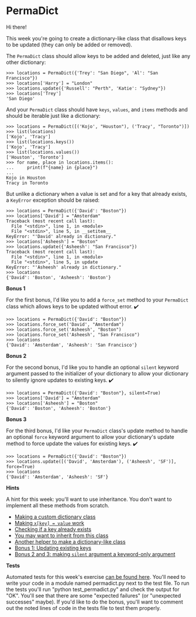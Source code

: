 # PermaDict

Hi there!

This week you're going to create a dictionary-like class that disallows keys to be updated (they can only be added or removed).

The `PermaDict` class should allow keys to be added and deleted, just like any other dictionary:

    >>> locations = PermaDict({'Trey': "San Diego", 'Al': "San Francisco"})
    >>> locations['Harry'] = "London"
    >>> locations.update({'Russell': "Perth", 'Katie': "Sydney"})
    >>> locations['Trey']
    'San Diego'

And your `PermaDict` class should have `keys`, `values`, and `items` methods and should be iterable just like a dictionary:

    >>> locations = PermaDict([('Kojo', "Houston"), ('Tracy', "Toronto")])
    >>> list(locations)
    ['Kojo', 'Tracy']
    >>> list(locations.keys())
    ['Kojo', 'Tracy']
    >>> list(locations.values())
    ['Houston', 'Toronto']
    >>> for name, place in locations.items():
    ...     print(f"{name} in {place}")
    ...
    Kojo in Houston
    Tracy in Toronto

But unlike a dictionary when a value is set and for a key that already exists, a `KeyError` exception should be raised:

    >>> locations = PermaDict({'David': "Boston"})
    >>> locations['David'] = "Amsterdam"
    Traceback (most recent call last):
      File "<stdin>", line 1, in <module>
      File "<stdin>", line 5, in __setitem__
    KeyError: "'David' already in dictionary."
    >>> locations['Asheesh'] = "Boston"
    >>> locations.update({'Asheesh': "San Francisco"})
    Traceback (most recent call last):
      File "<stdin>", line 1, in <module>
      File "<stdin>", line 5, in update
    KeyError: "'Asheesh' already in dictionary."
    >>> locations
    {'David': 'Boston', 'Asheesh': 'Boston'}

**Bonus 1**

For the first bonus, I'd like you to add a `force_set` method to your `PermaDict` class which allows keys to be updated without error. ✔️

    >>> locations = PermaDict({'David': "Boston"})
    >>> locations.force_set('David', "Amsterdam")
    >>> locations.force_set('Asheesh', "Boston")
    >>> locations.force_set('Asheesh', "San Francisco")
    >>> locations
    {'David': 'Amsterdam', 'Asheesh': 'San Francisco'}

**Bonus 2**

For the second bonus, I'd like you to handle an optional `silent` keyword argument passed to the initializer of your dictionary to allow your dictionary to silently ignore updates to existing keys. ✔️

    >>> locations = PermaDict({'David': "Boston"}, silent=True)
    >>> locations['David'] = "Amsterdam"
    >>> locations['Asheesh'] = "Boston"
    {'David': 'Boston', 'Asheesh': 'Boston'}

**Bonus 3**

For the third bonus, I'd like your `PermaDict` class's update method to handle an optional `force` keyword argument to allow your dictionary's update method to force update the values for existing keys. ✔️

    >>> locations = PermaDict({'David': "Boston"})
    >>> locations.update([('David', 'Amsterdam'), ('Asheesh', 'SF')], force=True)
    >>> locations
    {'David': 'Amsterdam', 'Asheesh': 'SF'}

**Hints**

A hint for this week: you'll want to use inheritance. You don't want to implement all these methods from scratch.

*   [Making a custom dictionary class](https://treyhunner.com/2019/04/why-you-shouldnt-inherit-from-list-and-dict-in-python/#Making_a_custom_dictionary "Various pitfalls while implementing custom dictionaries")
*   [Making `x[key] = value` work](https://gist.github.com/turicas/1510860 "You'll want to make a __setitem__ method")
*   [Checking if a key already exists](https://stackoverflow.com/a/1602964/2633215 "The in operator determines whether a key is present in a dictionary")
*   [You may want to inherit from this class](https://stackoverflow.com/a/19775773/2633215 "Inheriting from collections.abc.Mapping provides many dictionary-like methods for free")
*   [Another helper to make a dictionary-like class](https://docs.python.org/3/library/collections.html#collections.UserDict "You may want to inherit from collections.UserDict")
*   [Bonus 1: Updating existing keys](https://blog.anvetsu.com/posts/custom-dictionary-type-python/ "You might be able to just call your parent class' __setitem__ method")
*   [Bonus 2 and 3: making `silent` argument a keyword-only argument](https://treyhunner.com/2018/04/keyword-arguments-in-python/#Requiring_your_arguments_be_named "Proper placement of keyword-argument can help solve Bonus 2 and 3")

**Tests**

Automated tests for this week's exercise [can be found here](https://www.pythonmorsels.com/exercises/8af36190041948ab95acd297841a4ea5/tests/). You'll need to write your code in a module named permadict.py next to the test file. To run the tests you'll run "python test_permadict.py" and check the output for "OK". You'll see that there are some "expected failures" (or "unexpected successes" maybe). If you'd like to do the bonus, you'll want to comment out the noted lines of code in the tests file to test them properly.